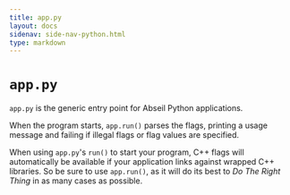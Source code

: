 ```yaml
---
title: app.py
layout: docs
sidenav: side-nav-python.html
type: markdown
---
```


# `app.py`

`app.py` is the generic entry point for Abseil Python applications.

When the program starts, `app.run()` parses the flags, printing a usage message
and failing if illegal flags or flag values are specified.

When using `app.py`'s `run()` to start your program, C++ flags will
automatically be available if your application links against wrapped C++
libraries. So be sure to use `app.run()`, as it will do its best to *Do The
Right Thing* in as many cases as possible.
